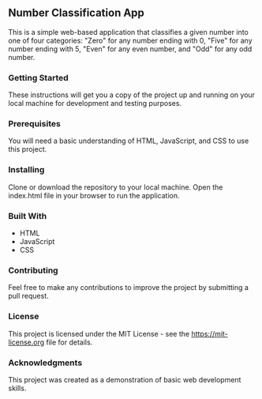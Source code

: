 ## Number Classification App
This is a simple web-based application that classifies a given number into one of four categories: "Zero" for any number ending with 0, "Five" for any number ending with 5, "Even" for any even number, and "Odd" for any odd number.

### Getting Started
These instructions will get you a copy of the project up and running on your local machine for development and testing purposes.

### Prerequisites
You will need a basic understanding of HTML, JavaScript, and CSS to use this project.

### Installing
Clone or download the repository to your local machine. Open the index.html file in your browser to run the application.

### Built With
* HTML
* JavaScript
* CSS
### Contributing
Feel free to make any contributions to improve the project by submitting a pull request.

### License
This project is licensed under the MIT License - see the https://mit-license.org file for details.

### Acknowledgments
This project was created as a demonstration of basic web development skills.
